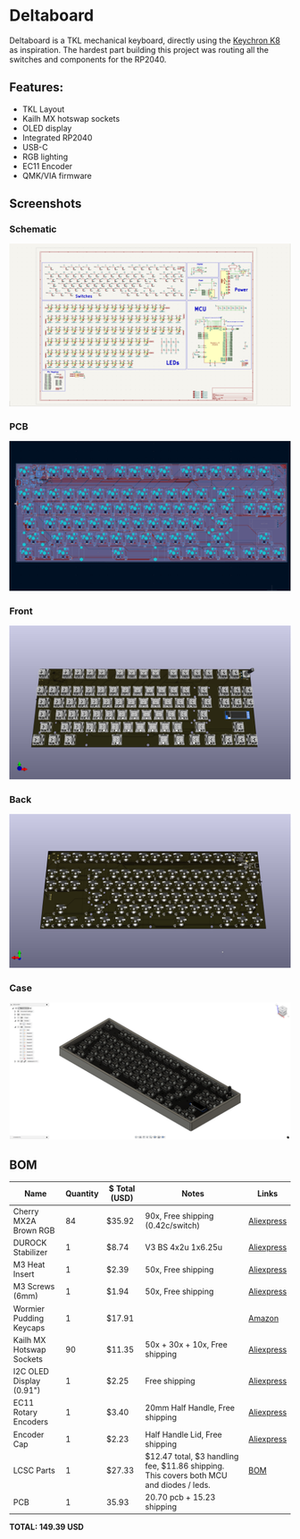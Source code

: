 # Deltaboard

Deltaboard is a TKL mechanical keyboard, directly using the [Keychron K8](https://www.keychron.com/products/keychron-k8-tenkeyless-wireless-mechanical-keyboard) as inspiration.
The hardest part building this project was routing all the switches and components for the RP2040.

## Features:
- TKL Layout
- Kailh MX hotswap sockets
- OLED display
- Integrated RP2040
- USB-C
- RGB lighting
- EC11 Encoder
- QMK/VIA firmware

## Screenshots

### Schematic
![Schematic](https://raw.githubusercontent.com/Badbird5907/deltaboard/refs/heads/master/images/schematics.png)

### PCB
![PCB](https://raw.githubusercontent.com/Badbird5907/deltaboard/refs/heads/master/images/pcb.png)

### Front
![Front](https://raw.githubusercontent.com/Badbird5907/deltaboard/refs/heads/master/images/front.png)

### Back
![Back](https://raw.githubusercontent.com/Badbird5907/deltaboard/refs/heads/master/images/back.png)

### Case
![Case](https://raw.githubusercontent.com/Badbird5907/deltaboard/refs/heads/master/images/case.png)

## BOM

| Name                     | Quantity | $ Total (USD) | Notes                                          | Links                                                                                                 |
|--------------------------|----------|---------------|------------------------------------------------|-------------------------------------------------------------------------------------------------------|
| Cherry MX2A Brown RGB    | 84       | $35.92        | 90x, Free shipping (0.42c/switch)              | [Aliexpress](https://www.aliexpress.com/item/1005007917791662.html)                                   |
| DUROCK Stabilizer        | 1        | $8.74         | V3 BS 4x2u 1x6.25u                             | [Aliexpress](https://www.aliexpress.com/item/1005006528731543.html)                                   |
| M3 Heat Insert           | 1        | $2.39         | 50x, Free shipping                             | [Aliexpress](https://www.aliexpress.com/item/1005003582355741.html)                                   |
| M3 Screws (6mm)          | 1        | $1.94         | 50x, Free shipping                             | [Aliexpress](https://www.aliexpress.com/item/4001199728978.html)                                      |
| Wormier Pudding Keycaps   | 1        | $17.91        |                                                | [Amazon](https://www.amazon.ca/XVX-Keycaps-Universal-Compatiability-Keyboard/) |
| Kailh MX Hotswap Sockets | 90       | $11.35        | 50x + 30x + 10x, Free shipping                 | [Aliexpress](https://www.aliexpress.com/item/1005007225352311.html)                                   |
| I2C OLED Display (0.91") | 1        | $2.25         | Free shipping                                  | [Aliexpress](https://www.aliexpress.com/item/1005005301005280.html)                                   |
| EC11 Rotary Encoders     | 1        | $3.40         | 20mm Half Handle, Free shipping                | [Aliexpress](https://www.aliexpress.com/item/1005004907970664.html)                                   |
| Encoder Cap              | 1        | $2.23         | Half Handle Lid, Free shipping                 | [Aliexpress](https://www.aliexpress.com/item/1005004907970664.html)                                   |
| LCSC Parts               | 1        | $27.33        | $12.47 total, $3 handling fee, $11.86 shipping. This covers both MCU and diodes / leds. | [BOM](https://github.com/Badbird5907/deltaboard/blob/master/Production/PCB/BOM-deltaboard.csv)        |
| PCB                      | 1        | 35.93         | 20.70 pcb + 15.23 shipping                     |
**TOTAL: 149.39 USD**
